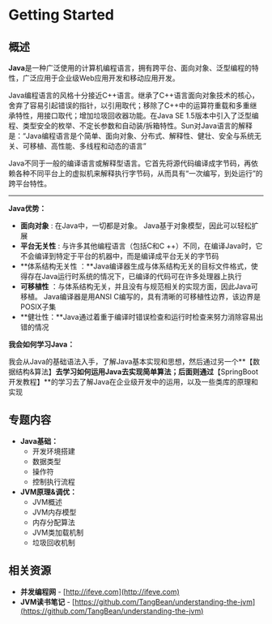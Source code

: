 # Getting Started

## 概述

**Java**是一种广泛使用的计算机编程语言，拥有跨平台、面向对象、泛型编程的特性，广泛应用于企业级Web应用开发和移动应用开发。

Java编程语言的风格十分接近C++语言。继承了C++语言面向对象技术的核心，舍弃了容易引起错误的指针，以引用取代；移除了C++中的运算符重载和多重继承特性，用接口取代；增加垃圾回收器功能。在Java SE 1.5版本中引入了泛型编程、类型安全的枚举、不定长参数和自动装/拆箱特性。Sun对Java语言的解释是：“Java编程语言是个简单、面向对象、分布式、解释性、健壮、安全与系统无关、可移植、高性能、多线程和动态的语言”

Java不同于一般的编译语言或解释型语言。它首先将源代码编译成字节码，再依赖各种不同平台上的虚拟机来解释执行字节码，从而具有“一次编写，到处运行”的跨平台特性。

-----------------------------------------------------------------------------------

**Java优势：**

- **面向对象** : 在Java中，一切都是对象。 Java基于对象模型，因此可以轻松扩展
- **平台无关性** : 与许多其他编程语言（包括C和C ++）不同，在编译Java时，它不会编译到特定于平台的机器中，而是编译成平台无关的字节码
- **体系结构无关性 ：**Java编译器生成与体系结构无关的目标文件格式，使得存在Java运行时系统的情况下，已编译的代码可在许多处理器上执行
- **可移植性** ：与体系结构无关，并且没有与规范相关的实现方面，因此Java可移植。 Java编译器是用ANSI C编写的，具有清晰的可移植性边界，该边界是POSIX子集
- **健壮性：**Java通过着重于编译时错误检查和运行时检查来努力消除容易出错的情况

**我会如何学习Java：**

我会从Java的基础语法入手，了解Java基本实现和思想，然后通过另一个**【数据结构&算法】**去学习如何运用Java去实现简单算法；后面则通过**【SpringBoot开发教程】**的学习去了解Java在企业级开发中的运用，以及一些类库的原理和实现



## 专题内容

* **Java基础：**
	* 开发环境搭建
	* 数据类型
	* 操作符
	* 控制执行流程
* **JVM原理&调优：**
	* JVM概述
	* JVM内存模型
	* 内存分配算法
	* JVM类加载机制
	* 垃圾回收机制

## 相关资源

* **并发编程网** - [http://ifeve.com](http://ifeve.com)
* **JVM读书笔记** - [https://github.com/TangBean/understanding-the-jvm](https://github.com/TangBean/understanding-the-jvm)